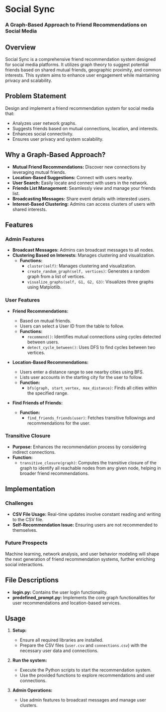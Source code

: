 # Social Sync

### A Graph-Based Approach to Friend Recommendations on Social Media

## Overview

Social Sync is a comprehensive friend recommendation system designed for social media platforms. It utilizes graph theory to suggest potential friends based on shared mutual friends, geographic proximity, and common interests. This system aims to enhance user engagement while maintaining privacy and scalability.

## Problem Statement

Design and implement a friend recommendation system for social media that:

- Analyzes user network graphs.
- Suggests friends based on mutual connections, location, and interests.
- Enhances social connectivity.
- Ensures user privacy and system scalability.

## Why a Graph-Based Approach?

- **Mutual Friend Recommendations:** Discover new connections by leveraging mutual friends.
- **Location-Based Suggestions:** Connect with users nearby.
- **User Search:** Easily locate and connect with users in the network.
- **Friends List Management:** Seamlessly view and manage your friends list.
- **Broadcasting Messages:** Share event details with interested users.
- **Interest-Based Clustering:** Admins can access clusters of users with shared interests.

## Features

### Admin Features

- **Broadcast Messages:** Admins can broadcast messages to all nodes.
- **Clustering Based on Interests:** Manages clustering and visualization.
  - **Functions:**
    - `cluster(self)`: Manages clustering and visualization.
    - `create_random_graph(self, vertices)`: Generates a random graph from a list of vertices.
    - `visualize_graphs(self, G1, G2, G3)`: Visualizes three graphs using Matplotlib.

### User Features

- **Friend Recommendations:**
  - Based on mutual friends.
  - Users can select a User ID from the table to follow.
  - **Functions:**
    - `recommend()`: Identifies mutual connections using cycles detected between users.
    - `detect_cycle_between()`: Uses DFS to find cycles between two vertices.

- **Location-Based Recommendations:**
  - Users enter a distance range to see nearby cities using BFS.
  - Lists user accounts in the starting city for the user to follow.
  - **Function:**
    - `bfs(graph, start_vertex, max_distance)`: Finds all cities within the specified range.

- **Find Friends of Friends:**
  - **Function:**
    - `find_friends_friends(user)`: Fetches transitive followings and recommendations for the user.

### Transitive Closure
- **Purpose:** Enhances the recommendation process by considering indirect connections.
- **Function:** 
  - `transitive_closure(graph)`: Computes the transitive closure of the graph to identify all reachable nodes from any given node, helping in broader friend recommendations.

## Implementation

### Challenges

- **CSV File Usage:** Real-time updates involve constant reading and writing to the CSV file.
- **Self-Recommendation Issue:** Ensuring users are not recommended to themselves.

### Future Prospects

Machine learning, network analysis, and user behavior modeling will shape the next generation of friend recommendation systems, further enriching social interactions.

## File Descriptions

- **login.py:** Contains the user login functionality.
- **predefined_prompt.py:** Implements the core graph functionalities for user recommendations and location-based services.

## Usage

1. **Setup:**
   - Ensure all required libraries are installed.
   - Prepare the CSV files (`user.csv` and `connections.csv`) with the necessary user data and connections.

2. **Run the system:**
   - Execute the Python scripts to start the recommendation system.
   - Use the provided functions to explore recommendations and user connections.

3. **Admin Operations:**
   - Use admin features to broadcast messages and manage user clusters.

